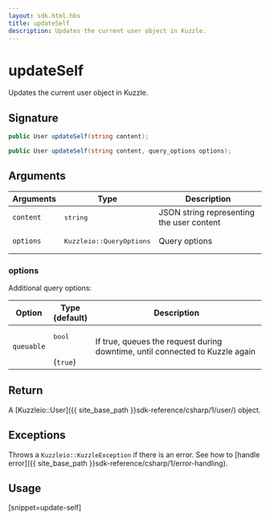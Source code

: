 ```yaml
---
layout: sdk.html.hbs
title: updateSelf
description: Updates the current user object in Kuzzle.
---
```


# updateSelf

Updates the current user object in Kuzzle.

## Signature

```csharp
public User updateSelf(string content);

public User updateSelf(string content, query_options options);

```

## Arguments

| Arguments    | Type    | Description
|--------------|---------|-------------|
| `content` | <pre>string</pre> | JSON string representing the user content |
| `options`  | <pre>Kuzzleio::QueryOptions</pre>  | Query options |

### options

Additional query options:

| Option     | Type<br/>(default)   | Description  |
| ---------- | ------- | -------------- |
| `queuable` | <pre>bool</pre><br/>(`true`) | If true, queues the request during downtime, until connected to Kuzzle again |

## Return

A [Kuzzleio::User]({{ site_base_path }}sdk-reference/csharp/1/user/) object.

## Exceptions

Throws a `Kuzzleio::KuzzleException` if there is an error. See how to [handle error]({{ site_base_path }}sdk-reference/csharp/1/error-handling).

## Usage

[snippet=update-self]
